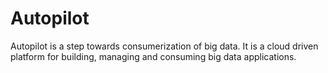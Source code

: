 Autopilot
=========

Autopilot is a step towards consumerization of big data. It is a cloud driven platform for building, managing and consuming big data applications.

